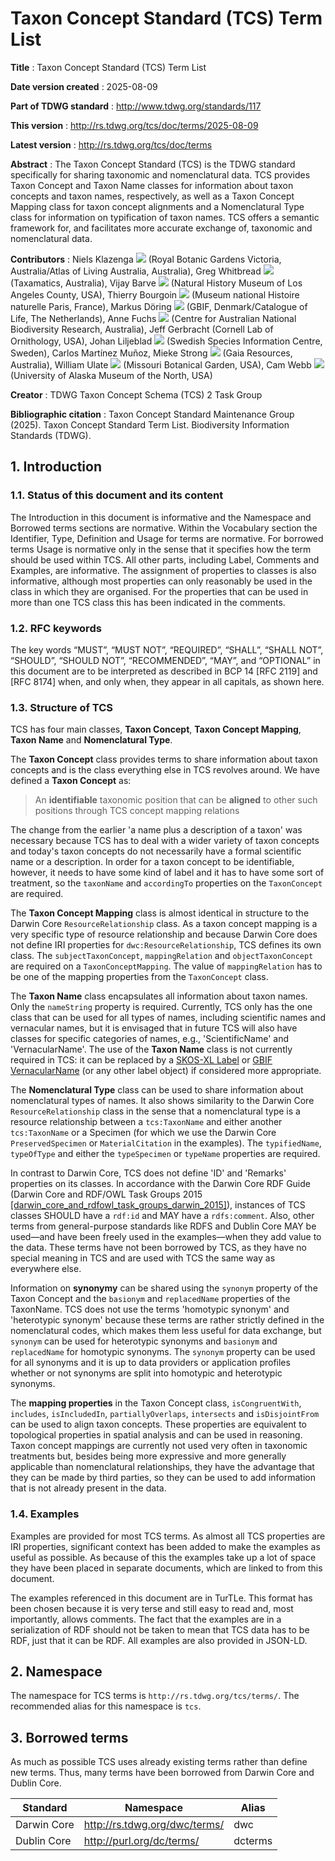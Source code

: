 # Taxon Concept Standard (TCS) Term List

**Title**
: Taxon Concept Standard (TCS) Term List

**Date version created**
: 2025-08-09

**Part of TDWG standard**
: http://www.tdwg.org/standards/117

**This version**
: http://rs.tdwg.org/tcs/doc/terms/2025-08-09

**Latest version**
: http://rs.tdwg.org/tcs/doc/terms

**Abstract**
: The Taxon Concept Standard (TCS) is the TDWG standard specifically
for sharing taxonomic and nomenclatural data. TCS provides Taxon Concept and
Taxon Name classes for information about taxon concepts and taxon names,
respectively, as well as a Taxon Concept Mapping class for taxon concept
alignments and a Nomenclatural Type class for information on typification of
taxon names. TCS offers a semantic framework for, and facilitates more accurate
exchange of, taxonomic and nomenclatural data.

**Contributors**
: Niels Klazenga [![](../media/orcid_16x16.gif)](https://orcid.org/0000-0003-2224-6821) (Royal Botanic Gardens Victoria, Australia/Atlas of Living Australia, Australia),
Greg Whitbread [![](../media/orcid_16x16.gif)](https://orcid.org/0000-0002-2954-9027) (Taxamatics, Australia),
Vijay Barve  [![](../media/orcid_16x16.gif)](https://orcid.org/0000-0002-4852-2567) (Natural History Museum of Los Angeles County, USA),
Thierry Bourgoin [![](../media/orcid_16x16.gif)](https://orcid.org/0000-0001-9277-2478) (Museum national Histoire naturelle Paris, France),
Markus Döring [![](../media/orcid_16x16.gif)](https://orcid.org/0000-0001-7757-1889) (GBIF, Denmark/Catalogue of Life, The Netherlands),
Anne Fuchs [![](../media/orcid_16x16.gif)](https://orcid.org/0000-0001-5737-8803) (Centre for Australian National Biodiversity Research, Australia),
Jeff Gerbracht (Cornell Lab of Ornithology, USA),
Johan Liljeblad [![](../media/orcid_16x16.gif)](https://orcid.org/0000-0003-0442-8162) (Swedish Species Information Centre, Sweden),
Carlos Martínez Muñoz,
Mieke Strong [![](../media/orcid_16x16.gif)](https://orcid.org/0009-0004-5278-4238) (Gaia Resources, Australia),
William Ulate [![](../media/orcid_16x16.gif)](https://orcid.org/0000-0003-2863-2491) (Missouri Botanical Garden, USA),
Cam Webb [![](../media/orcid_16x16.gif)](https://orcid.org/0000-0003-1031-3249) (University of Alaska Museum of the North, USA)

**Creator**
: TDWG Taxon Concept Schema (TCS) 2 Task Group

**Bibliographic citation**
: Taxon Concept Standard Maintenance Group (2025).
Taxon Concept Standard Term List. Biodiversity Information Standards (TDWG).

## 1. Introduction

### 1.1. Status of this document and its content

The Introduction in this document is informative and the Namespace and Borrowed
terms sections are normative. Within the Vocabulary section the Identifier,
Type, Definition and Usage for terms are normative. For borrowed terms Usage is
normative only in the sense that it specifies how the term should be used within
TCS. All other parts, including Label, Comments and Examples, are informative.
The assignment of properties to classes is also informative, although most
properties can only reasonably be used in the class in which they are organised.
For the properties that can be used in more than one TCS class this has been
indicated in the comments.

### 1.2. RFC keywords

The key words “MUST”, “MUST NOT”, “REQUIRED”, “SHALL”, “SHALL NOT”, “SHOULD”, 
“SHOULD NOT”, “RECOMMENDED”, “MAY”, and “OPTIONAL” in this document are to be 
interpreted as described in BCP 14 [RFC 2119] and [RFC 8174] when, and only 
when, they appear in all capitals, as shown here.

### 1.3. Structure of TCS

TCS has four main classes, **Taxon Concept**, **Taxon Concept Mapping**,
**Taxon Name** and **Nomenclatural Type**.

The **Taxon Concept** class provides terms to share information about taxon
concepts and is the class everything else in TCS revolves around. We have
defined a **Taxon Concept** as:

> An **identifiable** taxonomic position that can be **aligned** to other such positions
> through TCS concept mapping relations

The change from the earlier 'a name plus a description of a taxon' was necessary
because TCS has to deal with a wider variety of taxon concepts and today's taxon
concepts do not necessarily have a formal scientific name or a description. In
order for a taxon concept to be identifiable, however, it needs to have some
kind of label and it has to have some sort of treatment, so the `taxonName` and
`accordingTo` properties on the `TaxonConcept` are required.

The **Taxon Concept Mapping** class is almost identical in structure to the Darwin
Core `ResourceRelationship` class. As a taxon concept mapping is a very specific
type of resource relationship and because Darwin Core does not define IRI
properties for `dwc:ResourceRelationship`, TCS defines its own class. The
`subjectTaxonConcept`, `mappingRelation` and `objectTaxonConcept` are required
on a `TaxonConceptMapping`. The value of `mappingRelation` has to be one of the
mapping properties from the `TaxonConcept` class.

The **Taxon Name** class encapsulates all information about taxon names. Only the
`nameString` property is required. Currently, TCS only has the one class
that can be used for all types of names, including scientific names and
vernacular names, but it is envisaged that in future TCS will also have classes
for specific categories of names, e.g., 'ScientificName' and 'VernacularName'.
The use of the **Taxon Name** class is not currently required in TCS: it can be
replaced by a [SKOS-XL Label](https://www.w3.org/TR/skos-reference/skos-xl.html)
or [GBIF VernacularName](http://rs.gbif.org/terms/1.0/VernacularName) (or any
other label object) if considered more appropriate.

The **Nomenclatural Type** class can be used to share information about
nomenclatural types of names. It also shows similarity to the Darwin Core
`ResourceRelationship` class in the sense that a nomenclatural type is a
resource relationship between a `tcs:TaxonName` and either another
`tcs:TaxonName` or a Specimen (for which we use the Darwin Core
`PreservedSpecimen` or `MaterialCitation` in the examples). The `typifiedName`,
`typeOfType` and either the `typeSpecimen` or `typeName` properties are
required.

In contrast to Darwin Core, TCS does not define 'ID' and 'Remarks' properties on
its classes. In accordance with the Darwin Core RDF Guide (Darwin Core and
RDF/OWL Task Groups 2015
[\[darwin_core_and_rdfowl_task_groups_darwin_2015\]](../bibliography/#darwin_core_and_rdfowl_task_groups_darwin_2015)),
instances of TCS classes SHOULD have a `rdf:id` and MAY have a `rdfs:comment`.
Also, other terms from general-purpose standards like RDFS and Dublin Core MAY
be used—and have been freely used in the examples—when they add value to the
data. These terms have not been borrowed by TCS, as they have no special meaning
in TCS and are used with TCS the same way as everywhere else.

Information on **synonymy** can be shared using the `synonym` property of the
Taxon Concept and the `basionym` and `replacedName` properties of the TaxonName.
TCS does not use the terms 'homotypic synonym' and 'heterotypic synonym' because
these terms are rather strictly defined in the nomenclatural codes, which makes
them less useful for data exchange, but `synonym` can be used for heterotypic
synonyms and `basionym` and `replacedName` for homotypic synonyms. The `synonym`
property can be used for all synonyms and it is up to data providers or
application profiles whether or not synonyms are split into homotypic and
heterotypic synonyms.

The **mapping properties** in the Taxon Concept class, `isCongruentWith`,
`includes`, `isIncludedIn`, `partiallyOverlaps`, `intersects` and
`isDisjointFrom` can be used to align taxon concepts. These properties are
equivalent to topological properties in spatial analysis and can be used in
reasoning. Taxon concept mappings are currently not used very often in taxonomic
treatments but, besides being more expressive and more generally applicable than
nomenclatural relationships, they have the advantage that they can be made by
third parties, so they can be used to add information that is not already
present in the data.

### 1.4. Examples

Examples are provided for most TCS terms. As almost all TCS properties are IRI
properties, significant context has been added to make the examples as useful as
possible. As because of this the examples take up a lot of space they have been
placed in separate documents, which are linked to from this document.

The examples referenced in this document are in TurTLe. This format has been
chosen because it is very terse and still easy to read and, most importantly,
allows comments. The fact that the examples are in a serialization of RDF should
not be taken to mean that TCS data has to be RDF, just that it can be RDF. All
examples are also provided in JSON-LD.

## 2. Namespace

The namespace for TCS terms is `http://rs.tdwg.org/tcs/terms/`. The recommended
alias for this namespace is `tcs`.

## 3. Borrowed terms

As much as possible TCS uses already existing terms rather than define new
terms. Thus, many terms have been borrowed from Darwin Core and Dublin Core.

| Standard | Namespace | Alias |
|----------|-----------|-------|
| Darwin Core | http://rs.tdwg.org/dwc/terms/ | dwc |
| Dublin Core | http://purl.org/dc/terms/ | dcterms |